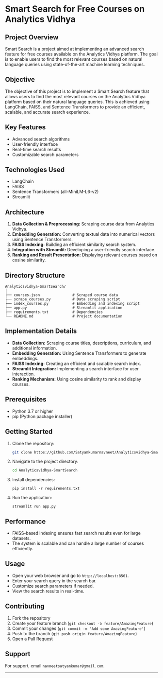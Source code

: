 # Smart Search for Free Courses on Analytics Vidhya

## Project Overview

Smart Search is a project aimed at implementing an advanced search feature for free courses available on the Analytics Vidhya platform. The goal is to enable users to find the most relevant courses based on natural language queries using state-of-the-art machine learning techniques.

## Objective

The objective of this project is to implement a Smart Search feature that allows users to find the most relevant courses on the Analytics Vidhya platform based on their natural language queries. This is achieved using LangChain, FAISS, and Sentence Transformers to provide an efficient, scalable, and accurate search experience.


## Key Features
- Advanced search algorithms
- User-friendly interface
- Real-time search results
- Customizable search parameters

## Technologies Used
- LangChain
- FAISS
- Sentence Transformers (all-MiniLM-L6-v2)
- Streamlit

## Architecture
1. **Data Collection & Preprocessing:** Scraping course data from Analytics Vidhya.
2. **Embedding Generation:** Converting textual data into numerical vectors using Sentence Transformers.
3. **FAISS Indexing:** Building an efficient similarity search system.
4. **Integration with Streamlit:** Developing a user-friendly search interface.
5. **Ranking and Result Presentation:** Displaying relevant courses based on cosine similarity.


## Directory Structure
```
Analyticsvidhya-SmartSearch/
│
├── courses.json               # Scraped course data
├── scrape_courses.py          # Data scraping script
├── index_courses.py           # Embedding and indexing script
├── app.py                     # Streamlit application
├── requirements.txt           # Dependencies
└── README.md                  # Project documentation
```

## Implementation Details
- **Data Collection:** Scraping course titles, descriptions, curriculum, and additional information.
- **Embedding Generation:** Using Sentence Transformers to generate embeddings.
- **FAISS Indexing:** Creating an efficient and scalable search index.
- **Streamlit Integration:** Implementing a search interface for user interaction.
- **Ranking Mechanism:** Using cosine similarity to rank and display courses.

## Prerequisites
- Python 3.7 or higher
- pip (Python package installer)

## Getting Started
1. Clone the repository:
   ```bash
   git clone https://github.com/Satyamkumarnavneet/Analyticsvidhya-SmartSearch.git
2. Navigate to the project directory:
   ```bash
   cd Analyticsvidhya-SmartSearch
3. Install dependencies:
   ```
   pip install -r requirements.txt
4. Run the application:
   ```
   streamlit run app.py
## Performance
- FAISS-based indexing ensures fast search results even for large datasets.
- The system is scalable and can handle a large number of courses efficiently.

## Usage
- Open your web browser and go to ```http://localhost:8501```.
- Enter your search query in the search bar.
- Customize search parameters if needed.
- View the search results in real-time.

## Contributing

1. Fork the repository
2. Create your feature branch (`git checkout -b feature/AmazingFeature`)
3. Commit your changes (`git commit -m 'Add some AmazingFeature'`)
4. Push to the branch (`git push origin feature/AmazingFeature`)
5. Open a Pull Request

## Support

For support, email `navneetsatyamkumar@gmail.com`.

---



